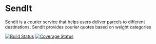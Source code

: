 # SendIt
SendIt is a courier service that helps users deliver parcels to different destinations, SendIt provides courier quotes based on weight categories

[![Build Status](https://travis-ci.com/bobbylemm/SendIt.svg?branch=develop)](https://travis-ci.com/bobbylemm/SendIt)
[![Coverage Status](https://coveralls.io/repos/github/bobbylemm/SendIt/badge.svg?branch=ch-integrate-test-coverage-161812475)](https://coveralls.io/github/bobbylemm/SendIt?branch=ch-integrate-test-coverage-161812475)
